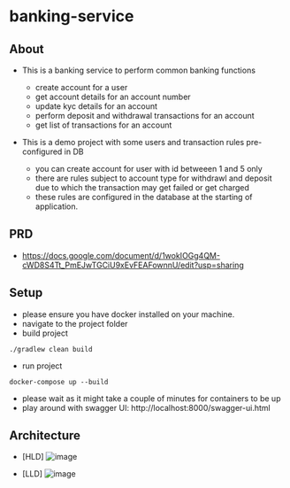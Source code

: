 # banking-service

## About
- This is a banking service to perform common banking functions
    - create account for a user
    - get account details for an account number
    - update kyc details for an account
    - perform deposit and withdrawal transactions for an account
    - get list of transactions for an account

- This is a demo project with some users and transaction rules pre-configured in DB
    - you can create account for user with id betweeen 1 and 5 only
    - there are rules subject to account type for withdrawl and deposit due to which the transaction may get failed or get charged
    - these rules are configured in the database at the starting of application.

## PRD
- https://docs.google.com/document/d/1wokIOGg4QM-cWD8S4Tt_PmEJwTGCiU9xEvFEAFownnU/edit?usp=sharing

## Setup
- please ensure you have docker installed on your machine.
- navigate to the project folder
- build project 
```
./gradlew clean build 
```
- run project 
```
docker-compose up --build 
```
- please wait as it might take a couple of minutes for containers to be up
- play around with swagger UI: http://localhost:8000/swagger-ui.html

## Architecture
- [HLD] ![image](https://github.com/priyanshuvats/banking-service/assets/64020180/5fabc4e8-2c86-4ba3-adcc-2464d0124cbc)


- [LLD] ![image](https://github.com/priyanshuvats/banking-service/assets/64020180/efc27cce-3603-4ed7-83c2-cad3280d033b)


